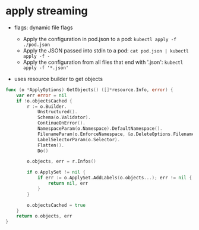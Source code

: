 # apply streaming

- flags: dynamic file flags
    - Apply the configuration in pod.json to a pod: `kubectl apply -f ./pod.json`
    - Apply the JSON passed into stdin to a pod: `cat pod.json | kubectl apply -f -`
    - Apply the configuration from all files that end with '.json': `kubectl apply -f '*.json'`

- uses resource builder to get objects

```go
func (o *ApplyOptions) GetObjects() ([]*resource.Info, error) {
	var err error = nil
	if !o.objectsCached {
		r := o.Builder.
			Unstructured().
			Schema(o.Validator).
			ContinueOnError().
			NamespaceParam(o.Namespace).DefaultNamespace().
			FilenameParam(o.EnforceNamespace, &o.DeleteOptions.FilenameOptions).
			LabelSelectorParam(o.Selector).
			Flatten().
			Do()

		o.objects, err = r.Infos()

		if o.ApplySet != nil {
			if err := o.ApplySet.AddLabels(o.objects...); err != nil {
				return nil, err
			}
		}

		o.objectsCached = true
	}
	return o.objects, err
}
```